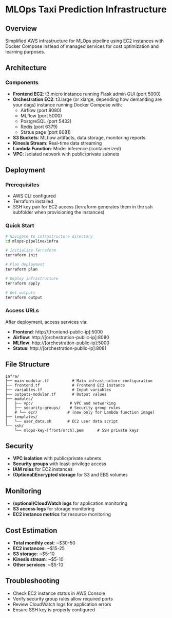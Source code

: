 # MLOps Taxi Prediction Infrastructure

## Overview
Simplified AWS infrastructure for MLOps pipeline using EC2 instances with Docker Compose instead of managed services for cost optimization and learning purposes.

## Architecture

### Components
- **Frontend EC2**: t3.micro instance running Flask admin GUI (port 5000)
- **Orchestration EC2**: t3.large (or xlarge, depending how demanding are your dags) instance running Docker Compose with:
  - Airflow (port 8080)
  - MLflow (port 5000)
  - PostgreSQL (port 5432)
  - Redis (port 6379)
  - Status page (port 8081)
- **S3 Buckets**: MLflow artifacts, data storage, monitoring reports
- **Kinesis Stream**: Real-time data streaming
- **Lambda Function**: Model inference (containerized)
- **VPC**: Isolated network with public/private subnets

## Deployment

### Prerequisites
- AWS CLI configured
- Terraform installed
- SSH key pair for EC2 access (terraform generates them in the ssh subfolder when provisioning the instances)

### Quick Start
```bash
# Navigate to infrastructure directory
cd mlops-pipeline/infra

# Initialize Terraform
terraform init

# Plan deployment
terraform plan

# Deploy infrastructure
terraform apply

# Get outputs
terraform output
```

### Access URLs
After deployment, access services via:
- **Frontend**: http://[frontend-public-ip]:5000
- **Airflow**: http://[orchestration-public-ip]:8080
- **MLflow**: http://[orchestration-public-ip]:5000
- **Status**: http://[orchestration-public-ip]:8081

## File Structure
```
infra/
├── main-modular.tf          # Main infrastructure configuration
├── frontend.tf              # Frontend EC2 instance
├── variables.tf             # Input variables
├── outputs-modular.tf       # Output values
├── modules/
│   ├── vpc/                # VPC and networking
│   ├── security-groups/    # Security group rules
│   # └── ecr/             # (now only for Lambda function image)
├── templates/
│   └── user_data.sh       # EC2 user data script
└── ssh/
    └── mlops-key-[front/orch].pem      # SSH private keys
```

## Security
- **VPC isolation** with public/private subnets
- **Security groups** with least-privilege access
- **IAM roles** for EC2 instances
- **(Optional)Encrypted storage** for S3 and EBS volumes

## Monitoring
- **(optional)CloudWatch logs** for application monitoring
- **S3 access logs** for storage monitoring
- **EC2 instance metrics** for resource monitoring

## Cost Estimation
- **Total monthly cost**: ~$30-50
- **EC2 instances**: ~$15-25
- **S3 storage**: ~$5-10
- **Kinesis stream**: ~$5-10
- **Other services**: ~$5-10

## Troubleshooting
- Check EC2 instance status in AWS Console
- Verify security group rules allow required ports
- Review CloudWatch logs for application errors
- Ensure SSH key is properly configured
